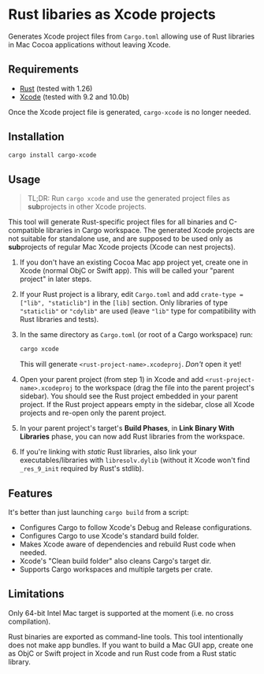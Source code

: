 # Rust libaries as Xcode projects

Generates Xcode project files from `Cargo.toml` allowing use of Rust libraries in Mac Cocoa applications without leaving Xcode.

## Requirements

 * [Rust](https://www.rust-lang.org/) (tested with 1.26)
 * [Xcode](https://developer.apple.com/xcode/) (tested with 9.2 and 10.0b)

Once the Xcode project file is generated, `cargo-xcode` is no longer needed.

## Installation

```sh
cargo install cargo-xcode
```

## Usage

> TL;DR: Run `cargo xcode` and use the generated project files as **sub**projects in other Xcode projects.

This tool will generate Rust-specific project files for all binaries and C-compatible libraries in Cargo workspace. The generated Xcode projects are not suitable for standalone use, and are supposed to be used only as **sub**projects of regular Mac Xcode projects (Xcode can nest projects).

1. If you don't have an existing Cocoa Mac app project yet, create one in Xcode (normal ObjC or Swift app). This will be called your "parent project" in later steps.

2. If your Rust project is a library, edit `Cargo.toml` and add `crate-type = ["lib", "staticlib"]` in the `[lib]` section. Only libraries of type `"staticlib"` or `"cdylib"` are used (leave `"lib"` type for compatibility with Rust libraries and tests).

3. In the same directory as `Cargo.toml` (or root of a Cargo workspace) run:

   ```sh
   cargo xcode
   ```

   This will generate `<rust-project-name>.xcodeproj`. *Don't* open it yet!

4. Open your parent project (from step 1) in Xcode and add `<rust-project-name>.xcodeproj` to the workspace (drag the file into the parent project's sidebar). You should see the Rust project embedded in your parent project. If the Rust project appears empty in the sidebar, close all Xcode projects and re-open only the parent project.

5. In your parent project's target's **Build Phases**, in **Link Binary With Libraries** phase, you can now add Rust libraries from the workspace.

6. If you're linking with *static* Rust libraries, also link your executables/libraries with `libresolv.dylib` (without it Xcode won't find `_res_9_init` required by Rust's stdlib).

## Features

It's better than just launching `cargo build` from a script:

 * Configures Cargo to follow Xcode's Debug and Release configurations.
 * Configures Cargo to use Xcode's standard build folder.
 * Makes Xcode aware of dependencies and rebuild Rust code when needed.
 * Xcode's "Clean build folder" also cleans Cargo's target dir.
 * Supports Cargo workspaces and multiple targets per crate.

## Limitations

Only 64-bit Intel Mac target is supported at the moment (i.e. no cross compilation).

Rust binaries are exported as command-line tools. This tool intentionally does not make app bundles. If you want to build a Mac GUI app, create one as ObjC or Swift project in Xcode and run Rust code from a Rust static library.
